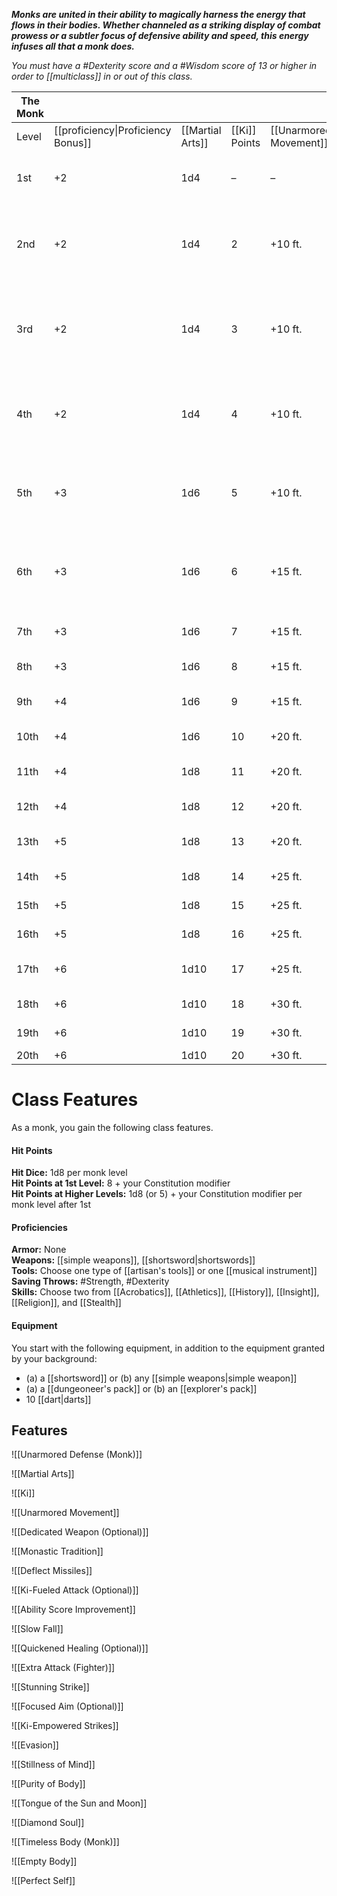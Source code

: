 **_Monks are united in their ability to magically harness the energy that flows in their bodies. Whether channeled as a striking display of combat prowess or a subtler focus of defensive ability and speed, this energy infuses all that a monk does._**

_You must have a #Dexterity score and a #Wisdom score of 13 or higher in order to [[multiclass]] in or out of this class._

| The Monk |                                    |              |           |                    |                                                                          |
| -------- | ---------------------------------- | ------------ | --------- | ------------------ | ------------------------------------------------------------------------ |
| Level    | [[proficiency\|Proficiency Bonus]] | [[Martial Arts]] | [[Ki]] Points | [[Unarmored Movement]] | Features                                                                 |
| 1st      | +2                                 | 1d4          | –         | –                  | [[Unarmored Defense (Barbarian)]], [[Martial Arts]]                          |
| 2nd      | +2                                 | 1d4          | 2         | +10 ft.            | [[Ki]], [[Unarmored Movement]], _[[Dedicated Weapon (Optional)]]_                    |
| 3rd      | +2                                 | 1d4          | 3         | +10 ft.            | [[Monastic Tradition]], [[Deflect Missiles]], _[[Ki-Fueled Attack (Optional)]]_      |
| 4th      | +2                                 | 1d4          | 4         | +10 ft.            | [[Ability Score Improvement]], [[Slow Fall]], _[[Quickened Healing (Optional)]]_ |
| 5th      | +3                                 | 1d6          | 5         | +10 ft.            | [[Extra Attack (Fighter)]], [[Stunning Strike]], _[[Focused Aim (Optional)]]_                  |
| 6th      | +3                                 | 1d6          | 6         | +15 ft.            | [[Ki-Empowered Strikes]], [[Monastic Tradition]] feature                         |
| 7th      | +3                                 | 1d6          | 7         | +15 ft.            | [[Evasion]], [[Stillness of Mind]]                                               |
| 8th      | +3                                 | 1d6          | 8         | +15 ft.            | [[Ability Score Improvement]]                                            |
| 9th      | +4                                 | 1d6          | 9         | +15 ft.            | [[Unarmored Movement]] improvement                                           |
| 10th     | +4                                 | 1d6          | 10        | +20 ft.            | [[Purity of Body]]                                                           |
| 11th     | +4                                 | 1d8          | 11        | +20 ft.            | [[Monastic Tradition]] feature                                               |
| 12th     | +4                                 | 1d8          | 12        | +20 ft.            | [[Ability Score Improvement]]                                            |
| 13th     | +5                                 | 1d8          | 13        | +20 ft.            | [[Tongue of the Sun and Moon]]                                               |
| 14th     | +5                                 | 1d8          | 14        | +25 ft.            | [[Diamond Soul]]                                                             |
| 15th     | +5                                 | 1d8          | 15        | +25 ft.            | [[Timeless Body (Monk)]]                                                            |
| 16th     | +5                                 | 1d8          | 16        | +25 ft.            | [[Ability Score Improvement]]                                            |
| 17th     | +6                                 | 1d10         | 17        | +25 ft.            | [[Monastic Tradition]] feature                                               |
| 18th     | +6                                 | 1d10         | 18        | +30 ft.            | [[Empty Body]]                                                               |
| 19th     | +6                                 | 1d10         | 19        | +30 ft.            | [[Ability Score Improvement]]                                            |
| 20th     | +6                                 | 1d10         | 20        | +30 ft.            | [[Perfect Self]]                                                             |

# Class Features
As a monk, you gain the following class features.

#### Hit Points
**Hit Dice:** 1d8 per monk level  
**Hit Points at 1st Level:** 8 + your Constitution modifier  
**Hit Points at Higher Levels:** 1d8 (or 5) + your Constitution modifier per monk level after 1st

#### Proficiencies
**Armor:** None  
**Weapons:** [[simple weapons]], [[shortsword|shortswords]]  
**Tools:** Choose one type of [[artisan's tools]] or one [[musical instrument]]  
**Saving Throws:** #Strength, #Dexterity  
**Skills:** Choose two from [[Acrobatics]], [[Athletics]], [[History]], [[Insight]], [[Religion]], and [[Stealth]]

#### Equipment
You start with the following equipment, in addition to the equipment granted by your background:
- (a) a [[shortsword]] or (b) any [[simple weapons|simple weapon]]
- (a) a [[dungeoneer's pack]] or (b) an [[explorer's pack]]
- 10 [[dart|darts]]

## Features

![[Unarmored Defense (Monk)]]

![[Martial Arts]]

![[Ki]]

![[Unarmored Movement]]

![[Dedicated Weapon (Optional)]]  

![[Monastic Tradition]]


![[Deflect Missiles]]

![[Ki-Fueled Attack (Optional)]]

![[Ability Score Improvement]]

![[Slow Fall]]

![[Quickened Healing (Optional)]]

![[Extra Attack (Fighter)]]

![[Stunning Strike]]

![[Focused Aim (Optional)]]

![[Ki-Empowered Strikes]]

![[Evasion]]

![[Stillness of Mind]]

![[Purity of Body]]

![[Tongue of the Sun and Moon]]

![[Diamond Soul]]

![[Timeless Body (Monk)]]

![[Empty Body]]

![[Perfect Self]]
